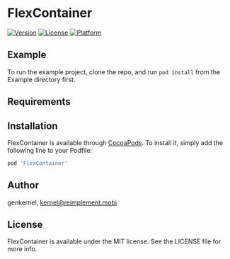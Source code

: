 # FlexContainer

[![Version](https://img.shields.io/cocoapods/v/FlexContainer.svg?style=flat)](https://cocoapods.org/pods/FlexContainer)
[![License](https://img.shields.io/cocoapods/l/FlexContainer.svg?style=flat)](https://cocoapods.org/pods/FlexContainer)
[![Platform](https://img.shields.io/cocoapods/p/FlexContainer.svg?style=flat)](https://cocoapods.org/pods/FlexContainer)

## Example

To run the example project, clone the repo, and run `pod install` from the Example directory first.

## Requirements

## Installation

FlexContainer is available through [CocoaPods](https://cocoapods.org). To install
it, simply add the following line to your Podfile:

```ruby
pod 'FlexContainer'
```

## Author

genkernel, kernel@reimplement.mobi

## License

FlexContainer is available under the MIT license. See the LICENSE file for more info.
